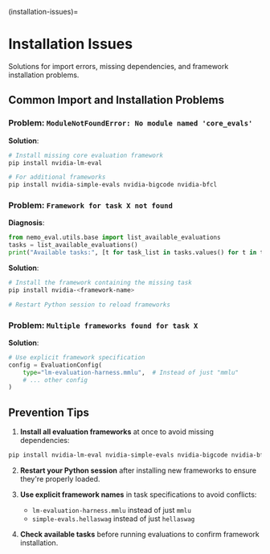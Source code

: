 (installation-issues)=

# Installation Issues

Solutions for import errors, missing dependencies, and framework installation problems.

## Common Import and Installation Problems

###  Problem: `ModuleNotFoundError: No module named 'core_evals'`

**Solution**:
```bash
# Install missing core evaluation framework
pip install nvidia-lm-eval

# For additional frameworks
pip install nvidia-simple-evals nvidia-bigcode nvidia-bfcl
```

###  Problem: `Framework for task X not found`

**Diagnosis**:
```python
from nemo_eval.utils.base import list_available_evaluations
tasks = list_available_evaluations()
print("Available tasks:", [t for task_list in tasks.values() for t in task_list])
```

**Solution**:
```bash
# Install the framework containing the missing task
pip install nvidia-<framework-name>

# Restart Python session to reload frameworks
```

###  Problem: `Multiple frameworks found for task X`

**Solution**:
```python
# Use explicit framework specification
config = EvaluationConfig(
    type="lm-evaluation-harness.mmlu",  # Instead of just "mmlu"
    # ... other config
)
```

## Prevention Tips

1. **Install all evaluation frameworks** at once to avoid missing dependencies:
```bash
pip install nvidia-lm-eval nvidia-simple-evals nvidia-bigcode nvidia-bfcl
```

2. **Restart your Python session** after installing new frameworks to ensure they're properly loaded.

3. **Use explicit framework names** in task specifications to avoid conflicts:
   - `lm-evaluation-harness.mmlu` instead of just `mmlu`
   - `simple-evals.hellaswag` instead of just `hellaswag`

4. **Check available tasks** before running evaluations to confirm framework installation.
